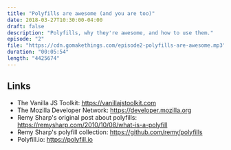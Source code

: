 ```yaml
---
title: "Polyfills are awesome (and you are too)"
date: 2018-03-27T10:30:00-04:00
draft: false
description: "Polyfills, why they're awesome, and how to use them."
episode: "2"
file: "https://cdn.gomakethings.com/episode2-polyfills-are-awesome.mp3"
duration: "00:05:54"
length: "4425674"
---
```


## Links

- The Vanilla JS Toolkit: https://vanillajstoolkit.com
- The Mozilla Developer Network: https://developer.mozilla.org
- Remy Sharp's original post about polyfills: https://remysharp.com/2010/10/08/what-is-a-polyfill
- Remy Sharp's polyfill collection: https://github.com/remy/polyfills
- Polyfill.io: https://polyfill.io